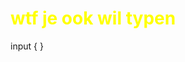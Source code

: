 
<!DOCTYPE html>
<html>
  <head>
    <style>
      h1 {
        color: yellow;
      }
      </style>
    <body>
    <h1>wtf je ook wil typen </h1>
      input {
      <style>
      color: yellow;
      </style>
      }
    </body>
  </head>
  </html>
  
